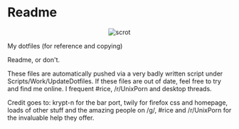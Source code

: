 Readme
========

<p align="center">
  <img src="http://i.imgur.com/QEpzh5W.png" alt="scrot"/>
</p>

My dotfiles (for reference and copying)

Readme, or don't.

These files are automatically pushed via a very badly written script under Scripts/Work/UpdateDotfiles. If these files are out of date, feel free to try and find me online. I frequent #rice, /r/UnixPorn and desktop threads.

Credit goes to: krypt-n for the bar port, twily for firefox css and homepage, loads of other stuff and the amazing people on /g/, #rice and /r/UnixPorn for the invaluable help they offer.
